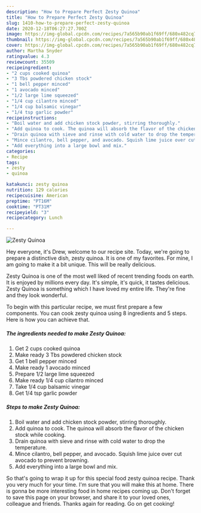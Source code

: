 ```yaml
---
description: "How to Prepare Perfect Zesty Quinoa"
title: "How to Prepare Perfect Zesty Quinoa"
slug: 1410-how-to-prepare-perfect-zesty-quinoa
date: 2020-12-18T06:27:27.700Z
image: https://img-global.cpcdn.com/recipes/7a565b90ab1f69ff/680x482cq70/zesty-quinoa-recipe-main-photo.jpg
thumbnail: https://img-global.cpcdn.com/recipes/7a565b90ab1f69ff/680x482cq70/zesty-quinoa-recipe-main-photo.jpg
cover: https://img-global.cpcdn.com/recipes/7a565b90ab1f69ff/680x482cq70/zesty-quinoa-recipe-main-photo.jpg
author: Martha Snyder
ratingvalue: 4.3
reviewcount: 35509
recipeingredient:
- "2 cups cooked quinoa"
- "3 Tbs powdered chicken stock"
- "1 bell pepper minced"
- "1 avocado minced"
- "1/2 large lime squeezed"
- "1/4 cup cilantro minced"
- "1/4 cup balsamic vinegar"
- "1/4 tsp garlic powder"
recipeinstructions:
- "Boil water and add chicken stock powder, stirring thoroughly."
- "Add quinoa to cook. The quinoa will absorb the flavor of the chicken stock while cooking."
- "Drain quinoa with sieve and rinse with cold water to drop the temperature."
- "Mince cilantro, bell pepper, and avocado. Squish lime juice over cut avocado to prevent browning."
- "Add everything into a large bowl and mix."
categories:
- Recipe
tags:
- zesty
- quinoa

katakunci: zesty quinoa 
nutrition: 129 calories
recipecuisine: American
preptime: "PT16M"
cooktime: "PT31M"
recipeyield: "3"
recipecategory: Lunch

---
```



![Zesty Quinoa](https://img-global.cpcdn.com/recipes/7a565b90ab1f69ff/680x482cq70/zesty-quinoa-recipe-main-photo.jpg)

Hey everyone, it's Drew, welcome to our recipe site. Today, we're going to prepare a distinctive dish, zesty quinoa. It is one of my favorites. For mine, I am going to make it a bit unique. This will be really delicious.

Zesty Quinoa is one of the most well liked of recent trending foods on earth. It is enjoyed by millions every day. It's simple, it's quick, it tastes delicious. Zesty Quinoa is something which I have loved my entire life. They're fine and they look wonderful.




To begin with this particular recipe, we must first prepare a few components. You can cook zesty quinoa using 8 ingredients and 5 steps. Here is how you can achieve that.

<!--inarticleads1-->

##### The ingredients needed to make Zesty Quinoa:

1. Get 2 cups cooked quinoa
1. Make ready 3 Tbs powdered chicken stock
1. Get 1 bell pepper minced
1. Make ready 1 avocado minced
1. Prepare 1/2 large lime squeezed
1. Make ready 1/4 cup cilantro minced
1. Take 1/4 cup balsamic vinegar
1. Get 1/4 tsp garlic powder




<!--inarticleads2-->

##### Steps to make Zesty Quinoa:

1. Boil water and add chicken stock powder, stirring thoroughly.
1. Add quinoa to cook. The quinoa will absorb the flavor of the chicken stock while cooking.
1. Drain quinoa with sieve and rinse with cold water to drop the temperature.
1. Mince cilantro, bell pepper, and avocado. Squish lime juice over cut avocado to prevent browning.
1. Add everything into a large bowl and mix.




So that's going to wrap it up for this special food zesty quinoa recipe. Thank you very much for your time. I'm sure that you will make this at home. There is gonna be more interesting food in home recipes coming up. Don't forget to save this page on your browser, and share it to your loved ones, colleague and friends. Thanks again for reading. Go on get cooking!

